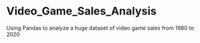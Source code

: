# Video_Game_Sales_Analysis
Using Pandas to analyze a huge dataset of video game sales from 1980 to 2020
